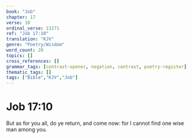 ```yaml
---
book: "Job"
chapter: 17
verse: 10
ordinal_verse: 13271
ref: "Job 17:10"
translation: "KJV"
genre: "Poetry/Wisdom"
word_count: 20
topics: []
cross_references: []
grammar_tags: [contrast-opener, negation, contrast, poetry-register]
thematic_tags: []
tags: ["Bible","KJV","Job"]
---
```


# Job 17:10

But as for you all, do ye return, and come now: for I cannot find one wise man among you.
